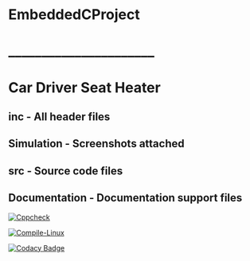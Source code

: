 # EmbeddedCProject 
# ______________________
# Car Driver Seat Heater

## inc - All header files
## Simulation - Screenshots attached
## src - Source code files
## Documentation - Documentation support files

[![Cppcheck](https://github.com/yashwanthabhilash/EmbeddedCProject/actions/workflows/CodeQuality.yml/badge.svg)](https://github.com/yashwanthabhilash/EmbeddedCProject/actions/workflows/CodeQuality.yml)

[![Compile-Linux](https://github.com/yashwanthabhilash/EmbeddedCProject/actions/workflows/Compile.yml/badge.svg)](https://github.com/yashwanthabhilash/EmbeddedCProject/actions/workflows/Compile.yml)

[![Codacy Badge](https://app.codacy.com/project/badge/Grade/9ba7da37116a46b0b620be206eb05a10)](https://www.codacy.com/gh/yashwanthabhilash/EmbeddedCProject/dashboard?utm_source=github.com&amp;utm_medium=referral&amp;utm_content=yashwanthabhilash/EmbeddedCProject&amp;utm_campaign=Badge_Grade)
